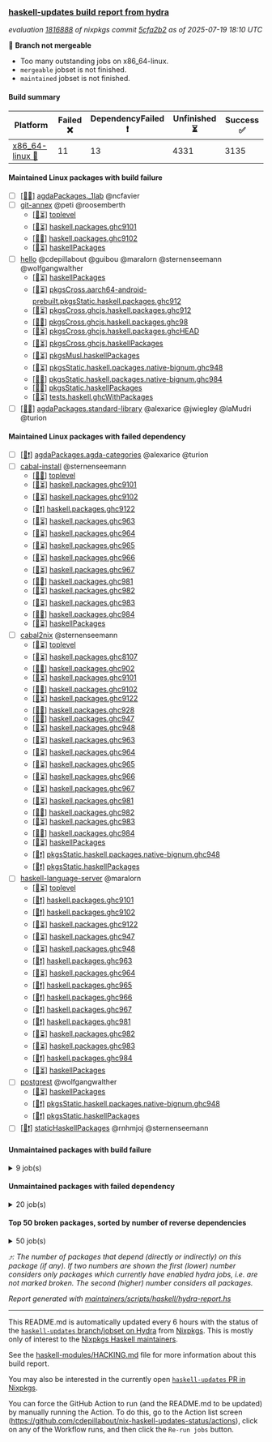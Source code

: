 ### [haskell-updates build report from hydra](https://hydra.nixos.org/jobset/nixpkgs/haskell-updates)
*evaluation [1816888](https://hydra.nixos.org/eval/1816888) of nixpkgs commit [5cfa2b2](https://github.com/NixOS/nixpkgs/commits/5cfa2b2b277135a8abc6745b8d6abadf8481ba6b) as of 2025-07-19 18:10 UTC*

🔴 **Branch not mergeable**
  * Too many outstanding jobs on x86_64-linux.
  * `mergeable` jobset is not finished.
  * `maintained` jobset is not finished.

#### Build summary

 | Platform | Failed ❌ | DependencyFailed ❗ | Unfinished ⏳ | Success ✅ | 
 | --- | --- | --- | --- | --- | 
 | [x86_64-linux 🐧](https://hydra.nixos.org/eval/1816888?filter=.x86_64-linux) | 11 | 13 | 4331 | 3135 | 
#### Maintained Linux packages with build failure
- [ ] [[🐧❌]](https://hydra.nixos.org/build/302799853) [agdaPackages._1lab](https://hydra.nixos.org/eval/1816888?filter=agdaPackages._1lab) @ncfavier
- [ ] [git-annex](https://hydra.nixos.org/eval/1816888?filter=git-annex) @peti @roosemberth
  - [[🐧⏳]](https://hydra.nixos.org/build/302799944) [toplevel](https://hydra.nixos.org/eval/1816888?filter=git-annex)
  - [[🐧⏳]](https://hydra.nixos.org/build/302800052) [haskell.packages.ghc9101](https://hydra.nixos.org/eval/1816888?filter=haskell.packages.ghc9101.git-annex)
  - [[🐧❌]](https://hydra.nixos.org/build/302800059) [haskell.packages.ghc9102](https://hydra.nixos.org/eval/1816888?filter=haskell.packages.ghc9102.git-annex)
  - [[🐧⏳]](https://hydra.nixos.org/build/302803065) [haskellPackages](https://hydra.nixos.org/eval/1816888?filter=haskellPackages.git-annex)
- [ ] [hello](https://hydra.nixos.org/eval/1816888?filter=hello) @cdepillabout @guibou @maralorn @sternenseemann @wolfgangwalther
  - [[🐧⏳]](https://hydra.nixos.org/build/302803556) [haskellPackages](https://hydra.nixos.org/eval/1816888?filter=haskellPackages.hello)
  - [[🐧⏳]](https://hydra.nixos.org/build/302807683) [pkgsCross.aarch64-android-prebuilt.pkgsStatic.haskell.packages.ghc912](https://hydra.nixos.org/eval/1816888?filter=pkgsCross.aarch64-android-prebuilt.pkgsStatic.haskell.packages.ghc912.hello)
  - [[🐧⏳]](https://hydra.nixos.org/build/302807692) [pkgsCross.ghcjs.haskell.packages.ghc912](https://hydra.nixos.org/eval/1816888?filter=pkgsCross.ghcjs.haskell.packages.ghc912.hello)
  - [[🐧✅]](https://hydra.nixos.org/build/302807696) [pkgsCross.ghcjs.haskell.packages.ghc98](https://hydra.nixos.org/eval/1816888?filter=pkgsCross.ghcjs.haskell.packages.ghc98.hello)
  - [[🐧⏳]](https://hydra.nixos.org/build/302807708) [pkgsCross.ghcjs.haskell.packages.ghcHEAD](https://hydra.nixos.org/eval/1816888?filter=pkgsCross.ghcjs.haskell.packages.ghcHEAD.hello)
  - [[🐧⏳]](https://hydra.nixos.org/build/302807691) [pkgsCross.ghcjs.haskellPackages](https://hydra.nixos.org/eval/1816888?filter=pkgsCross.ghcjs.haskellPackages.hello)
  - [[🐧⏳]](https://hydra.nixos.org/build/302807764) [pkgsMusl.haskellPackages](https://hydra.nixos.org/eval/1816888?filter=pkgsMusl.haskellPackages.hello)
  - [[🐧⏳]](https://hydra.nixos.org/build/302807767) [pkgsStatic.haskell.packages.native-bignum.ghc948](https://hydra.nixos.org/eval/1816888?filter=pkgsStatic.haskell.packages.native-bignum.ghc948.hello)
  - [[🐧✅]](https://hydra.nixos.org/build/302807775) [pkgsStatic.haskell.packages.native-bignum.ghc984](https://hydra.nixos.org/eval/1816888?filter=pkgsStatic.haskell.packages.native-bignum.ghc984.hello)
  - [[🐧❌]](https://hydra.nixos.org/build/302807776) [pkgsStatic.haskellPackages](https://hydra.nixos.org/eval/1816888?filter=pkgsStatic.haskellPackages.hello)
  - [[🐧⏳]](https://hydra.nixos.org/build/302807819) [tests.haskell.ghcWithPackages](https://hydra.nixos.org/eval/1816888?filter=tests.haskell.ghcWithPackages.hello)
- [ ] [[🐧❌]](https://hydra.nixos.org/build/302799851) [agdaPackages.standard-library](https://hydra.nixos.org/eval/1816888?filter=agdaPackages.standard-library) @alexarice @jwiegley @laMudri @turion
#### Maintained Linux packages with failed dependency
- [ ] [[🐧❗]](https://hydra.nixos.org/build/302799850) [agdaPackages.agda-categories](https://hydra.nixos.org/eval/1816888?filter=agdaPackages.agda-categories) @alexarice @turion
- [ ] [cabal-install](https://hydra.nixos.org/eval/1816888?filter=cabal-install) @sternenseemann
  - [[🐧✅]](https://hydra.nixos.org/build/302799841) [toplevel](https://hydra.nixos.org/eval/1816888?filter=cabal-install)
  - [[🐧⏳]](https://hydra.nixos.org/build/302800020) [haskell.packages.ghc9101](https://hydra.nixos.org/eval/1816888?filter=haskell.packages.ghc9101.cabal-install)
  - [[🐧⏳]](https://hydra.nixos.org/build/302800015) [haskell.packages.ghc9102](https://hydra.nixos.org/eval/1816888?filter=haskell.packages.ghc9102.cabal-install)
  - [[🐧❗]](https://hydra.nixos.org/build/302800050) [haskell.packages.ghc9122](https://hydra.nixos.org/eval/1816888?filter=haskell.packages.ghc9122.cabal-install)
  - [[🐧⏳]](https://hydra.nixos.org/build/302800149) [haskell.packages.ghc963](https://hydra.nixos.org/eval/1816888?filter=haskell.packages.ghc963.cabal-install)
  - [[🐧⏳]](https://hydra.nixos.org/build/302800169) [haskell.packages.ghc964](https://hydra.nixos.org/eval/1816888?filter=haskell.packages.ghc964.cabal-install)
  - [[🐧⏳]](https://hydra.nixos.org/build/302800197) [haskell.packages.ghc965](https://hydra.nixos.org/eval/1816888?filter=haskell.packages.ghc965.cabal-install)
  - [[🐧⏳]](https://hydra.nixos.org/build/302800220) [haskell.packages.ghc966](https://hydra.nixos.org/eval/1816888?filter=haskell.packages.ghc966.cabal-install)
  - [[🐧⏳]](https://hydra.nixos.org/build/302800235) [haskell.packages.ghc967](https://hydra.nixos.org/eval/1816888?filter=haskell.packages.ghc967.cabal-install)
  - [[🐧✅]](https://hydra.nixos.org/build/302800266) [haskell.packages.ghc981](https://hydra.nixos.org/eval/1816888?filter=haskell.packages.ghc981.cabal-install)
  - [[🐧⏳]](https://hydra.nixos.org/build/302800289) [haskell.packages.ghc982](https://hydra.nixos.org/eval/1816888?filter=haskell.packages.ghc982.cabal-install)
  - [[🐧⏳]](https://hydra.nixos.org/build/302800342) [haskell.packages.ghc983](https://hydra.nixos.org/eval/1816888?filter=haskell.packages.ghc983.cabal-install)
  - [[🐧✅]](https://hydra.nixos.org/build/302800304) [haskell.packages.ghc984](https://hydra.nixos.org/eval/1816888?filter=haskell.packages.ghc984.cabal-install)
  - [[🐧⏳]](https://hydra.nixos.org/build/302801661) [haskellPackages](https://hydra.nixos.org/eval/1816888?filter=haskellPackages.cabal-install)
- [ ] [cabal2nix](https://hydra.nixos.org/eval/1816888?filter=cabal2nix) @sternenseemann
  - [[🐧⏳]](https://hydra.nixos.org/build/302799947) [toplevel](https://hydra.nixos.org/eval/1816888?filter=cabal2nix)
  - [[🐧⏳]](https://hydra.nixos.org/build/302799982) [haskell.packages.ghc8107](https://hydra.nixos.org/eval/1816888?filter=haskell.packages.ghc8107.cabal2nix)
  - [[🐧✅]](https://hydra.nixos.org/build/302800000) [haskell.packages.ghc902](https://hydra.nixos.org/eval/1816888?filter=haskell.packages.ghc902.cabal2nix)
  - [[🐧⏳]](https://hydra.nixos.org/build/302800027) [haskell.packages.ghc9101](https://hydra.nixos.org/eval/1816888?filter=haskell.packages.ghc9101.cabal2nix)
  - [[🐧✅]](https://hydra.nixos.org/build/302800041) [haskell.packages.ghc9102](https://hydra.nixos.org/eval/1816888?filter=haskell.packages.ghc9102.cabal2nix)
  - [[🐧⏳]](https://hydra.nixos.org/build/302800060) [haskell.packages.ghc9122](https://hydra.nixos.org/eval/1816888?filter=haskell.packages.ghc9122.cabal2nix)
  - [[🐧✅]](https://hydra.nixos.org/build/302800083) [haskell.packages.ghc928](https://hydra.nixos.org/eval/1816888?filter=haskell.packages.ghc928.cabal2nix)
  - [[🐧✅]](https://hydra.nixos.org/build/302800119) [haskell.packages.ghc947](https://hydra.nixos.org/eval/1816888?filter=haskell.packages.ghc947.cabal2nix)
  - [[🐧⏳]](https://hydra.nixos.org/build/302800124) [haskell.packages.ghc948](https://hydra.nixos.org/eval/1816888?filter=haskell.packages.ghc948.cabal2nix)
  - [[🐧⏳]](https://hydra.nixos.org/build/302800150) [haskell.packages.ghc963](https://hydra.nixos.org/eval/1816888?filter=haskell.packages.ghc963.cabal2nix)
  - [[🐧⏳]](https://hydra.nixos.org/build/302800173) [haskell.packages.ghc964](https://hydra.nixos.org/eval/1816888?filter=haskell.packages.ghc964.cabal2nix)
  - [[🐧⏳]](https://hydra.nixos.org/build/302800205) [haskell.packages.ghc965](https://hydra.nixos.org/eval/1816888?filter=haskell.packages.ghc965.cabal2nix)
  - [[🐧⏳]](https://hydra.nixos.org/build/302800234) [haskell.packages.ghc966](https://hydra.nixos.org/eval/1816888?filter=haskell.packages.ghc966.cabal2nix)
  - [[🐧⏳]](https://hydra.nixos.org/build/302800248) [haskell.packages.ghc967](https://hydra.nixos.org/eval/1816888?filter=haskell.packages.ghc967.cabal2nix)
  - [[🐧⏳]](https://hydra.nixos.org/build/302800276) [haskell.packages.ghc981](https://hydra.nixos.org/eval/1816888?filter=haskell.packages.ghc981.cabal2nix)
  - [[🐧✅]](https://hydra.nixos.org/build/302800303) [haskell.packages.ghc982](https://hydra.nixos.org/eval/1816888?filter=haskell.packages.ghc982.cabal2nix)
  - [[🐧⏳]](https://hydra.nixos.org/build/302800449) [haskell.packages.ghc983](https://hydra.nixos.org/eval/1816888?filter=haskell.packages.ghc983.cabal2nix)
  - [[🐧✅]](https://hydra.nixos.org/build/302800306) [haskell.packages.ghc984](https://hydra.nixos.org/eval/1816888?filter=haskell.packages.ghc984.cabal2nix)
  - [[🐧⏳]](https://hydra.nixos.org/build/302801637) [haskellPackages](https://hydra.nixos.org/eval/1816888?filter=haskellPackages.cabal2nix)
  - [[🐧❗]](https://hydra.nixos.org/build/302807824) [pkgsStatic.haskell.packages.native-bignum.ghc948](https://hydra.nixos.org/eval/1816888?filter=pkgsStatic.haskell.packages.native-bignum.ghc948.cabal2nix)
  - [[🐧❗]](https://hydra.nixos.org/build/302807826) [pkgsStatic.haskellPackages](https://hydra.nixos.org/eval/1816888?filter=pkgsStatic.haskellPackages.cabal2nix)
- [ ] [haskell-language-server](https://hydra.nixos.org/eval/1816888?filter=haskell-language-server) @maralorn
  - [[🐧⏳]](https://hydra.nixos.org/build/302800422) [toplevel](https://hydra.nixos.org/eval/1816888?filter=haskell-language-server)
  - [[🐧❗]](https://hydra.nixos.org/build/302800066) [haskell.packages.ghc9101](https://hydra.nixos.org/eval/1816888?filter=haskell.packages.ghc9101.haskell-language-server)
  - [[🐧❗]](https://hydra.nixos.org/build/302800072) [haskell.packages.ghc9102](https://hydra.nixos.org/eval/1816888?filter=haskell.packages.ghc9102.haskell-language-server)
  - [[🐧⏳]](https://hydra.nixos.org/build/302800100) [haskell.packages.ghc9122](https://hydra.nixos.org/eval/1816888?filter=haskell.packages.ghc9122.haskell-language-server)
  - [[🐧⏳]](https://hydra.nixos.org/build/302800174) [haskell.packages.ghc947](https://hydra.nixos.org/eval/1816888?filter=haskell.packages.ghc947.haskell-language-server)
  - [[🐧⏳]](https://hydra.nixos.org/build/302800186) [haskell.packages.ghc948](https://hydra.nixos.org/eval/1816888?filter=haskell.packages.ghc948.haskell-language-server)
  - [[🐧❗]](https://hydra.nixos.org/build/302800192) [haskell.packages.ghc963](https://hydra.nixos.org/eval/1816888?filter=haskell.packages.ghc963.haskell-language-server)
  - [[🐧⏳]](https://hydra.nixos.org/build/302800228) [haskell.packages.ghc964](https://hydra.nixos.org/eval/1816888?filter=haskell.packages.ghc964.haskell-language-server)
  - [[🐧❗]](https://hydra.nixos.org/build/302800257) [haskell.packages.ghc965](https://hydra.nixos.org/eval/1816888?filter=haskell.packages.ghc965.haskell-language-server)
  - [[🐧❗]](https://hydra.nixos.org/build/302800279) [haskell.packages.ghc966](https://hydra.nixos.org/eval/1816888?filter=haskell.packages.ghc966.haskell-language-server)
  - [[🐧❗]](https://hydra.nixos.org/build/302800288) [haskell.packages.ghc967](https://hydra.nixos.org/eval/1816888?filter=haskell.packages.ghc967.haskell-language-server)
  - [[🐧❗]](https://hydra.nixos.org/build/302800343) [haskell.packages.ghc981](https://hydra.nixos.org/eval/1816888?filter=haskell.packages.ghc981.haskell-language-server)
  - [[🐧⏳]](https://hydra.nixos.org/build/302800591) [haskell.packages.ghc982](https://hydra.nixos.org/eval/1816888?filter=haskell.packages.ghc982.haskell-language-server)
  - [[🐧⏳]](https://hydra.nixos.org/build/302801053) [haskell.packages.ghc983](https://hydra.nixos.org/eval/1816888?filter=haskell.packages.ghc983.haskell-language-server)
  - [[🐧❗]](https://hydra.nixos.org/build/302800401) [haskell.packages.ghc984](https://hydra.nixos.org/eval/1816888?filter=haskell.packages.ghc984.haskell-language-server)
  - [[🐧⏳]](https://hydra.nixos.org/build/302803529) [haskellPackages](https://hydra.nixos.org/eval/1816888?filter=haskellPackages.haskell-language-server)
- [ ] [postgrest](https://hydra.nixos.org/eval/1816888?filter=postgrest) @wolfgangwalther
  - [[🐧⏳]](https://hydra.nixos.org/build/302805701) [haskellPackages](https://hydra.nixos.org/eval/1816888?filter=haskellPackages.postgrest)
  - [[🐧❗]](https://hydra.nixos.org/build/302807831) [pkgsStatic.haskell.packages.native-bignum.ghc948](https://hydra.nixos.org/eval/1816888?filter=pkgsStatic.haskell.packages.native-bignum.ghc948.postgrest)
  - [[🐧❗]](https://hydra.nixos.org/build/302807830) [pkgsStatic.haskellPackages](https://hydra.nixos.org/eval/1816888?filter=pkgsStatic.haskellPackages.postgrest)
- [ ] [[🐧❗]](https://hydra.nixos.org/build/302807832) [staticHaskellPackages](https://hydra.nixos.org/eval/1816888?filter=staticHaskellPackages) @rnhmjoj @sternenseemann
#### Unmaintained packages with build failure
<details><summary>9 job(s) </summary>

- [ ] [[🐧❌]](https://hydra.nixos.org/build/302805399) [haskellPackages.pms-domain-model](https://hydra.nixos.org/eval/1816888?filter=haskellPackages.pms-domain-model)  ⤴️ 10 | 10
- [ ] [[🐧❌]](https://hydra.nixos.org/build/302804449) [haskellPackages.llvm-extra](https://hydra.nixos.org/eval/1816888?filter=haskellPackages.llvm-extra)  ⤴️ 2 | 5
- [ ] [[🐧❌]](https://hydra.nixos.org/build/302801682) [haskellPackages.cauldron](https://hydra.nixos.org/eval/1816888?filter=haskellPackages.cauldron) 
- [ ] [[🐧❌]](https://hydra.nixos.org/build/302803982) [haskellPackages.if-instance](https://hydra.nixos.org/eval/1816888?filter=haskellPackages.if-instance) 
- [ ] [[🐧❌]](https://hydra.nixos.org/build/302805203) [haskellPackages.packed-data](https://hydra.nixos.org/eval/1816888?filter=haskellPackages.packed-data) 
- [ ] [[🐧❌]](https://hydra.nixos.org/build/302806100) [haskellPackages.servant-event-stream](https://hydra.nixos.org/eval/1816888?filter=haskellPackages.servant-event-stream) 
- [ ] [xhtml](https://hydra.nixos.org/eval/1816888?filter=xhtml) 
  - [[🐧⏳]](https://hydra.nixos.org/build/302807772) [pkgsStatic.haskell.packages.native-bignum.ghc948](https://hydra.nixos.org/eval/1816888?filter=pkgsStatic.haskell.packages.native-bignum.ghc948.xhtml)
  - [[🐧❌]](https://hydra.nixos.org/build/302807779) [pkgsStatic.haskellPackages](https://hydra.nixos.org/eval/1816888?filter=pkgsStatic.haskellPackages.xhtml)
</details>

#### Unmaintained packages with failed dependency
<details><summary>20 job(s) </summary>

- [ ] [random](https://hydra.nixos.org/eval/1816888?filter=random)  ⤴️ 3384 | 9337
  - [[🐧✅]](https://hydra.nixos.org/build/302805708) [haskellPackages](https://hydra.nixos.org/eval/1816888?filter=haskellPackages.random)
  - [[🐧✅]](https://hydra.nixos.org/build/302807765) [pkgsMusl.haskellPackages](https://hydra.nixos.org/eval/1816888?filter=pkgsMusl.haskellPackages.random)
  - [[🐧⏳]](https://hydra.nixos.org/build/302807770) [pkgsStatic.haskell.packages.native-bignum.ghc948](https://hydra.nixos.org/eval/1816888?filter=pkgsStatic.haskell.packages.native-bignum.ghc948.random)
  - [[🐧✅]](https://hydra.nixos.org/build/302807769) [pkgsStatic.haskell.packages.native-bignum.ghc984](https://hydra.nixos.org/eval/1816888?filter=pkgsStatic.haskell.packages.native-bignum.ghc984.random)
  - [[🐧❗]](https://hydra.nixos.org/build/302807778) [pkgsStatic.haskellPackages](https://hydra.nixos.org/eval/1816888?filter=pkgsStatic.haskellPackages.random)
- [ ] [QuickCheck](https://hydra.nixos.org/eval/1816888?filter=QuickCheck)  ⤴️ 2103 | 5682
  - [[🐧✅]](https://hydra.nixos.org/build/302800578) [haskellPackages](https://hydra.nixos.org/eval/1816888?filter=haskellPackages.QuickCheck)
  - [[🐧❗]](https://hydra.nixos.org/build/302807766) [pkgsStatic.haskell.packages.native-bignum.ghc948](https://hydra.nixos.org/eval/1816888?filter=pkgsStatic.haskell.packages.native-bignum.ghc948.QuickCheck)
  - [[🐧✅]](https://hydra.nixos.org/build/302807768) [pkgsStatic.haskell.packages.native-bignum.ghc984](https://hydra.nixos.org/eval/1816888?filter=pkgsStatic.haskell.packages.native-bignum.ghc984.QuickCheck)
  - [[🐧⏳]](https://hydra.nixos.org/build/302807774) [pkgsStatic.haskellPackages](https://hydra.nixos.org/eval/1816888?filter=pkgsStatic.haskellPackages.QuickCheck)
- [ ] [lens](https://hydra.nixos.org/eval/1816888?filter=lens)  ⤴️ 987 | 2585
  - [[🐧✅]](https://hydra.nixos.org/build/302804339) [haskellPackages](https://hydra.nixos.org/eval/1816888?filter=haskellPackages.lens)
  - [[🐧⏳]](https://hydra.nixos.org/build/302807801) [pkgsMusl.haskellPackages](https://hydra.nixos.org/eval/1816888?filter=pkgsMusl.haskellPackages.lens)
  - [[🐧❗]](https://hydra.nixos.org/build/302807788) [pkgsStatic.haskell.packages.native-bignum.ghc948](https://hydra.nixos.org/eval/1816888?filter=pkgsStatic.haskell.packages.native-bignum.ghc948.lens)
  - [[🐧⏳]](https://hydra.nixos.org/build/302807789) [pkgsStatic.haskellPackages](https://hydra.nixos.org/eval/1816888?filter=pkgsStatic.haskellPackages.lens)
- [ ] [[🐧❗]](https://hydra.nixos.org/build/302804448) [haskellPackages.llvm-dsl](https://hydra.nixos.org/eval/1816888?filter=haskellPackages.llvm-dsl)  ⤴️ 1 | 3
- [ ] [[🐧❗]](https://hydra.nixos.org/build/302799855) [agdaPackages.functional-linear-algebra](https://hydra.nixos.org/eval/1816888?filter=agdaPackages.functional-linear-algebra) 
- [ ] [[🐧❗]](https://hydra.nixos.org/build/302805430) [haskellPackages.pms-application-service](https://hydra.nixos.org/eval/1816888?filter=haskellPackages.pms-application-service) 
- [ ] [[🐧❗]](https://hydra.nixos.org/build/302805412) [haskellPackages.pms-ui-request](https://hydra.nixos.org/eval/1816888?filter=haskellPackages.pms-ui-request) 
</details>

#### Top 50 broken packages, sorted by number of reverse dependencies
<details><summary>50 job(s) </summary>

[haskell98](https://packdeps.haskellers.com/reverse/haskell98) ⤴️ 152  
[failure](https://packdeps.haskellers.com/reverse/failure) ⤴️ 72  
[enumerator](https://packdeps.haskellers.com/reverse/enumerator) ⤴️ 56  
[connection](https://packdeps.haskellers.com/reverse/connection) ⤴️ 49  
[util](https://packdeps.haskellers.com/reverse/util) ⤴️ 49  
[derive](https://packdeps.haskellers.com/reverse/derive) ⤴️ 48  
[fclabels](https://packdeps.haskellers.com/reverse/fclabels) ⤴️ 47  
[syb-with-class](https://packdeps.haskellers.com/reverse/syb-with-class) ⤴️ 42  
[MonadCatchIO-transformers](https://packdeps.haskellers.com/reverse/MonadCatchIO-transformers) ⤴️ 41  
[TypeCompose](https://packdeps.haskellers.com/reverse/TypeCompose) ⤴️ 41  
[PrimitiveArray](https://packdeps.haskellers.com/reverse/PrimitiveArray) ⤴️ 35  
[crypto-random](https://packdeps.haskellers.com/reverse/crypto-random) ⤴️ 35  
[dual](https://packdeps.haskellers.com/reverse/dual) ⤴️ 32  
[hsp](https://packdeps.haskellers.com/reverse/hsp) ⤴️ 32  
[language-ecmascript](https://packdeps.haskellers.com/reverse/language-ecmascript) ⤴️ 31  
[iteratee](https://packdeps.haskellers.com/reverse/iteratee) ⤴️ 29  
[composite-base](https://packdeps.haskellers.com/reverse/composite-base) ⤴️ 28  
[regexpr](https://packdeps.haskellers.com/reverse/regexpr) ⤴️ 27  
[text-format](https://packdeps.haskellers.com/reverse/text-format) ⤴️ 27  
[crypto-numbers](https://packdeps.haskellers.com/reverse/crypto-numbers) ⤴️ 25  
[either-unwrap](https://packdeps.haskellers.com/reverse/either-unwrap) ⤴️ 25  
[Crypto](https://packdeps.haskellers.com/reverse/Crypto) ⤴️ 22  
[crypto-pubkey](https://packdeps.haskellers.com/reverse/crypto-pubkey) ⤴️ 22  
[haskelldb](https://packdeps.haskellers.com/reverse/haskelldb) ⤴️ 22  
[wxdirect](https://packdeps.haskellers.com/reverse/wxdirect) ⤴️ 22  
[BiobaseTypes](https://packdeps.haskellers.com/reverse/BiobaseTypes) ⤴️ 21  
[alg](https://packdeps.haskellers.com/reverse/alg) ⤴️ 21  
[hw-rankselect-base](https://packdeps.haskellers.com/reverse/hw-rankselect-base) ⤴️ 21  
[libxml-sax](https://packdeps.haskellers.com/reverse/libxml-sax) ⤴️ 21  
[wxc](https://packdeps.haskellers.com/reverse/wxc) ⤴️ 21  
[biocore](https://packdeps.haskellers.com/reverse/biocore) ⤴️ 20  
[hw-excess](https://packdeps.haskellers.com/reverse/hw-excess) ⤴️ 20  
[reform](https://packdeps.haskellers.com/reverse/reform) ⤴️ 20  
[wxcore](https://packdeps.haskellers.com/reverse/wxcore) ⤴️ 20  
[attoparsec-enumerator](https://packdeps.haskellers.com/reverse/attoparsec-enumerator) ⤴️ 19  
[cprng-aes](https://packdeps.haskellers.com/reverse/cprng-aes) ⤴️ 19  
[fay](https://packdeps.haskellers.com/reverse/fay) ⤴️ 19  
[harp](https://packdeps.haskellers.com/reverse/harp) ⤴️ 19  
[hsx2hs](https://packdeps.haskellers.com/reverse/hsx2hs) ⤴️ 19  
[hw-balancedparens](https://packdeps.haskellers.com/reverse/hw-balancedparens) ⤴️ 19  
[ixset](https://packdeps.haskellers.com/reverse/ixset) ⤴️ 19  
[mmsyn2](https://packdeps.haskellers.com/reverse/mmsyn2) ⤴️ 19  
[wx](https://packdeps.haskellers.com/reverse/wx) ⤴️ 19  
[BiobaseENA](https://packdeps.haskellers.com/reverse/BiobaseENA) ⤴️ 18  
[asn1-data](https://packdeps.haskellers.com/reverse/asn1-data) ⤴️ 18  
[bytestring-show](https://packdeps.haskellers.com/reverse/bytestring-show) ⤴️ 18  
[dbus-core](https://packdeps.haskellers.com/reverse/dbus-core) ⤴️ 18  
[digit](https://packdeps.haskellers.com/reverse/digit) ⤴️ 18  
[gtksourceview2](https://packdeps.haskellers.com/reverse/gtksourceview2) ⤴️ 18  
[hw-rankselect](https://packdeps.haskellers.com/reverse/hw-rankselect) ⤴️ 18  
</details>


*⤴️: The number of packages that depend (directly or indirectly) on this package (if any). If two numbers are shown the first (lower) number considers only packages which currently have enabled hydra jobs, i.e. are not marked broken. The second (higher) number considers all packages.*

*Report generated with [maintainers/scripts/haskell/hydra-report.hs](https://github.com/NixOS/nixpkgs/blob/haskell-updates/maintainers/scripts/haskell/hydra-report.hs)*


----------------------------------------------------------------------

This README.md is automatically updated every 6 hours with the status of the
[`haskell-updates` branch/jobset on Hydra](https://hydra.nixos.org/jobset/nixpkgs/haskell-updates)
from [Nixpkgs](https://github.com/NixOS/nixpkgs).  This is mostly only of
interest to the [Nixpkgs Haskell maintainers](https://github.com/orgs/NixOS/teams/haskell).

See the
[haskell-modules/HACKING.md](https://github.com/NixOS/nixpkgs/blob/haskell-updates/pkgs/development/haskell-modules/HACKING.md)
file for more information about this build report.

You may also be interested in the currently open
[`haskell-updates` PR in Nixpkgs](https://github.com/nixos/nixpkgs/pulls?q=is%3Apr+is%3Aopen+head%3Ahaskell-updates).

You can force the GitHub Action to run (and the README.md to be updated) by
manually running the Action.  To do this, go to the Action list screen
(https://github.com/cdepillabout/nix-haskell-updates-status/actions),
click on any of the Workflow runs, and then click the `Re-run jobs` button.
